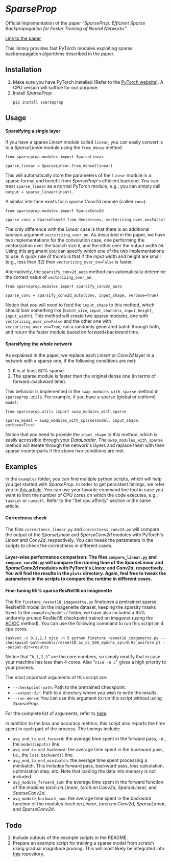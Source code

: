 # *SparseProp*

Official implementation of the paper *"SparseProp: Efficient Sparse Backpropagation for Faster Training of Neural Networks"*.

[Link to the paper](https://arxiv.org/abs/2302.04852)

This library provides fast PyTorch modules exploiting sparse backpropagation algorithms described in the paper.

## Installation
1. Make sure you have PyTorch installed (Refer to the [PyTorch website](https://pytorch.org)). A CPU version will suffice for our purpose.
2. Install *SparseProp*:
    ```
    pip install sparseprop
    ```

## Usage

#### Sparsifying a single layer
If you have a sparse *Linear* module called `linear`, you can easily convert is to a *SparseLinear* module using the `from_dense` method.
```
from sparseprop.modules import SparseLinear

sparse_linear = SparseLinear.from_dense(linear)
```

This will automatically store the parameters of the `linear` module in a sparse format and benefit from *SparseProp*'s efficient backend. You can treat `sparse_linear` as a normal PyTorch module, e.g., you can simply call `output = sparse_linear(input)`.

A similar interface exists for a sparse *Conv2d* module (called `conv`):
```
from sparseprop.modules import SparseConv2d

sparse_conv = SparseConv2d.from_dense(conv, vectorizing_over_on=False)
```

The only difference with the *Linear* case is that there is an additional boolean argument `vectorizing_over_on`. As described in the paper, we have two implementations for the convolution case, one performing the vectorization over the bactch size `B`, and the other over the output width `ON`. Using this argument you can specify which one of the two implementations to use. A quick rule of thumb is that if the input width and height are small (e.g., less than 32) then `vectorizing_over_on=False` is faster.

Alternatively, the `sparsify_conv2d_auto` method can automatically determine the correct value of `vectorizing_over_on`.

```
from sparseprop.modules import sparsify_conv2d_auto

sparse_conv = sparsify_conv2d_auto(conv, input_shape, verbose=True)
```

Notice that you will need to feed the `input_shape` to this method, which should look something like (`batch_size`, `input_channels`, `input_height`, `input_width`). This method will create two sparse modules, one with `vectorizing_over_on=False` and the other one with `vectorizing_over_on=True`, run a randomly generated batch through both, and return the faster module based on forward+backward time.

#### Sparsifying the whole network
As explained in the paper, we replace each *Linear* or *Conv2d* layer in a network with a sparse one, if the following conditions are met:
1. It is at least 80% sparse.
2. The sparse module is faster than the original dense one (in terms of forward+backward time).

This behavior is implemented in the `swap_modules_with_sparse` method in `sparseprop.utils`. For example, if you have a sparse (global or uniform) `model`:

```
from sparseprop.utils import swap_modules_with_sparse

sparse_model = swap_modules_with_sparse(model, input_shape, verbose=True)
```

Notice that you need to provide the `input_shape` to this method, which is easily accessible through your *DataLoader*. The `swap_modules_with_sparse` method will iterate through the network's layers and replace them with their sparse counterparts if the above two conditions are met.

## Examples
In the `examples` folder, you can find multiple python scripts, which will help you get started with *SparseProp*. In order to get persistent timings, we refer you to [this article](https://easyperf.net/blog/2019/08/02/Perf-measurement-environment-on-Linux). You can use your favorite command line tool in case you want to limit the number of CPU cores on which the code executes, e.g., `taskset` or `numactl`. Refer to the "Set cpu affinity" section in the same article.

#### Correctness check
The files `correctness_linear.py` and `correctness_conv2d.py` will compare the output of the *SparseLinear* and *SparseConv2d* modules with PyTorch's *Linear* and *Conv2d*, respectively. You can tweak the parameters in the scripts to check the correctness in different cases.

#### Layer-wise performance comparison: The files `compare_linear.py` and `compare_conv2d.py` will compare the running time of the *SparseLinear* and *SparseConv2d* modules with PyTorch's *Linear* and *Conv2d*, respectively. You will find the results in the `plots` directory. Again, feel free to tweak the parameters in the scripts to compare the runtime in different cases.

#### Fine-tuning 95% sparse ResNet18 on imagenette
The file `finetune_resnet18_imagenette.py` finetunes a pretrained sparse ResNet18 model on the imagenette dataset, keeping the sparsity masks fixed. In the `examples/models/` folder, we have also included a 95% uniformly pruned ResNet18 checkpoint trained on imagenet (using the [AC/DC](https://arxiv.org/abs/2106.12379) method). You can use the following command to run this script on 4 cpu cores.

```
taskset -c 0,1,2,3 nice -n 5 python finetune_resnet18_imagenette.py --checkpoint-path=models/resnet18_ac_dc_500_epochs_sp\=0.95_uniform.pt --output-dir=results
```

Notice that "`0,1,2,3`" are the core numbers, so simply modify that in case your machine has less than 4 cores. Also "`nice -n 5`" gives a high priority to your process.

The most important arguments of this script are:
- `--checkpoint-path`: Path to the pretrained checkpoint.
- `--output-dir`: Path to a directory where you wish to write the results.
- `--run-dense`: You can use this argument to run this script without using *SparseProp*.

For the complete list of arguments, refer to [here](https://github.com/IST-DASLab/sparseprop/blob/96a8f545461847effe863e4471d1cd80b33fc0a2/examples/finetune_resnet18_imagenette_95_uniform.py#L16).

In addition to the loss and accuracy metrics, this script also reports the time spent in each part of the process. The timings include:

- `avg_end_to_end_forward`: the average time spent in the forward pass, i.e., the `model(inputs)` line.
- `avg_end_to_end_backward`: the average time spent in the backward pass, i.e., the `loss.backward()` line.
- `avg_end_to_end_minibatch`: the average time spent processing a minibatch. This includes forward pass, backward pass, loss calculation, optimization step, etc. Note that loading the data into memory is not included.
- `avg_module_forward_sum`: the average time spent in the forward function of the modules *torch.nn.Linear*, *torch.nn.Conv2d*, *SparseLinear*, and *SparseConv2d*.
- `avg_module_backward_sum`: the average time spent in the backward function of the modules *torch.nn.Linear*, *torch.nn.Conv2d*, *SparseLinear*, and *SparseConv2d*.

## Todo
1. Include outputs of the example scripts in the README.
2. Prepare an example script for training a sparse model from scratch using gradual magnitude pruning. This will most likely be integrated into [this](https://github.com/IST-DASLab/ACDC) repository.